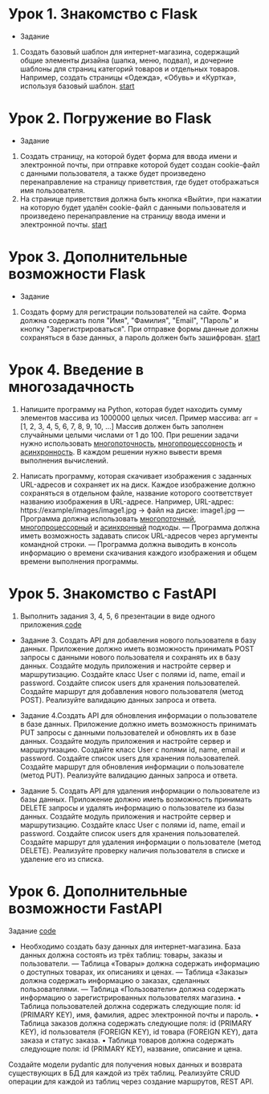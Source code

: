 # Урок 1. Знакомство с Flask
* Задание

1. Создать базовый шаблон для интернет-магазина,
содержащий общие элементы дизайна (шапка, меню, подвал),
и дочерние шаблоны для страниц категорий товаров и отдельных
товаров. Например, создать страницы «Одежда», «Обувь» и 
«Куртка», используя базовый шаблон. [start](./sem_1/homework_1.py)


# Урок 2. Погружение во Flask
* Задание

1. Создать страницу, на которой будет форма для ввода имени и
электронной почты, при отправке которой будет создан cookie-файл
с данными пользователя, а также будет произведено перенаправление
на страницу приветствия, где будет отображаться имя пользователя.
2. На странице приветствия должна быть кнопка «Выйти», при нажатии
на которую будет удалён cookie-файл с данными пользователя
и произведено перенаправление на страницу ввода имени и электронной почты. [start](./sem_2/homework_2.py)


# Урок 3. Дополнительные возможности Flask
* Задание

1. Создать форму для регистрации пользователей на сайте. 
Форма должна содержать поля "Имя", "Фамилия", "Email",
"Пароль" и кнопку "Зарегистрироваться". При отправке формы
данные должны сохраняться в базе данных, а пароль должен быть зашифрован. [start](./sem_3/hw_3.py)


# Урок 4. Введение в многозадачность
1. Напишите программу на Python, которая будет находить сумму
элементов массива из 1000000 целых чисел.
Пример массива: arr = [1, 2, 3, 4, 5, 6, 7, 8, 9, 10, ...]
Массив должен быть заполнен случайными целыми числами от 1 до 100.
При решении задачи нужно использовать [многопоточность](./sem_4/hw_1_thread.py), [многопроцессорность](./sem_4/hw_1_process.py) и [асинхронность](./sem_4/hw_1_async.py).
В каждом решении нужно вывести время выполнения вычислений.


2. Написать программу, которая скачивает изображения с заданных URL-адресов
и сохраняет их на диск. Каждое изображение должно сохраняться в отдельном файле,
название которого соответствует названию изображения в URL-адресе.
Например, URL-адрес: https://example/images/image1.jpg -> файл на диске: image1.jpg
— Программа должна использовать [многопоточный](./sem_4/hw_2_thread.py), [многопроцессорный](./sem_4/hw_2_process.py) и [асинхронный](./sem_4/hw_1_async.py) подходы.
— Программа должна иметь возможность задавать список URL-адресов через аргументы командной строки.
— Программа должна выводить в консоль информацию о времени скачивания каждого
изображения и общем времени выполнения программы.


# Урок 5. Знакомство с FastAPI
1. Выполнить задания 3, 4, 5, 6 презентации в виде одного приложения.[code](./sem_5/tasks_3_4_5.py)
* Задание 3. Создать API для добавления нового пользователя в базу данных. Приложение
должно иметь возможность принимать POST запросы с данными нового
пользователя и сохранять их в базу данных.
Создайте модуль приложения и настройте сервер и маршрутизацию.
Создайте класс User с полями id, name, email и password.
Создайте список users для хранения пользователей.
Создайте маршрут для добавления нового пользователя (метод POST).
Реализуйте валидацию данных запроса и ответа.

* Задание 4.Создать API для обновления информации о пользователе в базе данных.
Приложение должно иметь возможность принимать PUT запросы с данными
пользователей и обновлять их в базе данных.
Создайте модуль приложения и настройте сервер и маршрутизацию.
Создайте класс User с полями id, name, email и password.
Создайте список users для хранения пользователей.
Создайте маршрут для обновления информации о пользователе (метод PUT).
Реализуйте валидацию данных запроса и ответа.

* Задание 5. Создать API для удаления информации о пользователе из базы данных.
Приложение должно иметь возможность принимать DELETE запросы и
удалять информацию о пользователе из базы данных.
Создайте модуль приложения и настройте сервер и маршрутизацию.
Создайте класс User с полями id, name, email и password.
Создайте список users для хранения пользователей.
Создайте маршрут для удаления информации о пользователе (метод DELETE).
Реализуйте проверку наличия пользователя в списке и удаление его из
списка.

# Урок 6. Дополнительные возможности FastAPI
Задание [code](./sem_6/main.py)

* Необходимо создать базу данных для интернет-магазина. База данных должна состоять из трёх таблиц: товары, заказы и пользователи.
— Таблица «Товары» должна содержать информацию о доступных товарах, их описаниях и ценах.
— Таблица «Заказы» должна содержать информацию о заказах, сделанных пользователями.
— Таблица «Пользователи» должна содержать информацию о зарегистрированных пользователях магазина.
• Таблица пользователей должна содержать следующие поля: id (PRIMARY KEY), имя, фамилия, адрес электронной почты и пароль.
• Таблица заказов должна содержать следующие поля: id (PRIMARY KEY), id пользователя (FOREIGN KEY), id товара (FOREIGN KEY), дата заказа и статус заказа.
• Таблица товаров должна содержать следующие поля: id (PRIMARY KEY), название, описание и цена.

Создайте модели pydantic для получения новых данных и возврата существующих в БД для каждой из трёх таблиц.
Реализуйте CRUD операции для каждой из таблиц через создание маршрутов, REST API.